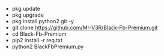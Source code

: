 - pkg update
- pkg upgrade
- pkg install python2 git -y
- git clone https://github.com/Mr-V3R/Black-Fb-Premium.git
- cd Black-Fb-Premium
- pip2 install -r req.txt
- python2 BlackFbPremium.py
